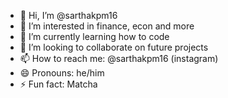- 👋 Hi, I’m @sarthakpm16
- 👀 I’m interested in finance, econ and more
- 🌱 I’m currently learning how to code
- 💞️ I’m looking to collaborate on future projects
- 📫 How to reach me: @sarthakpm16 (instagram)
- 😄 Pronouns: he/him
- ⚡ Fun fact: Matcha

<!---
sarthakpm16/sarthakpm16 is a ✨ special ✨ repository because its `README.md` (this file) appears on your GitHub profile.
You can click the Preview link to take a look at your changes.
--->
